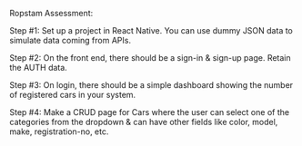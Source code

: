 Ropstam Assessment:

Step #1:
Set up a project in React Native. You can use dummy JSON data to simulate data coming from APIs.

Step #2:
On the front end, there should be a sign-in & sign-up page. Retain the AUTH data.

Step #3:
On login, there should be a simple dashboard showing the number of registered cars in your system.


Step #4:
Make a CRUD page for Cars where the user can select one of the categories from the dropdown & can have other fields like color, model, make, registration-no, etc.